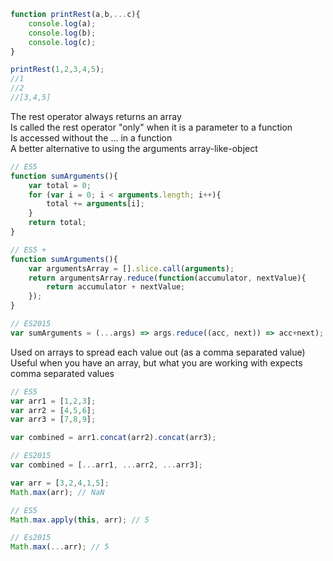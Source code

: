 
```js
function printRest(a,b,...c){
    console.log(a);
    console.log(b);
    console.log(c);
}

printRest(1,2,3,4,5);
//1
//2
//[3,4,5]
```

The rest operator always returns an array  
Is called the rest operator "only" when it is a parameter to a function  
Is accessed without the ... in a function  
A better alternative to using the arguments array-like-object  

```js
// ES5
function sumArguments(){
    var total = 0;
    for (var i = 0; i < arguments.length; i++){
        total += arguments[i];
    }
    return total;
}

// ES5 +
function sumArguments(){
    var argumentsArray = [].slice.call(arguments);
    return argumentsArray.reduce(function(accumulator, nextValue){
        return accumulator + nextValue;
    });
}

// ES2015
var sumArguments = (...args) => args.reduce((acc, next)) => acc+next);
```

Used on arrays to spread each value out (as a comma separated value)  
Useful when you have an array, but what you are working with expects comma separated values

```js
// ES5
var arr1 = [1,2,3];
var arr2 = [4,5,6];
var arr3 = [7,8,9];

var combined = arr1.concat(arr2).concat(arr3);

// ES2015
var combined = [...arr1, ...arr2, ...arr3];

var arr = [3,2,4,1,5];
Math.max(arr); // NaN

// ES5
Math.max.apply(this, arr); // 5

// Es2015
Math.max(...arr); // 5
```
